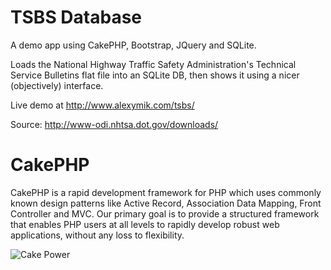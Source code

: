 TSBS Database
=============

A demo app using CakePHP, Bootstrap, JQuery and SQLite.

Loads the National Highway Traffic Safety Administration's Technical Service Bulletins flat file into an SQLite DB, then shows it using a nicer (objectively) interface.

Live demo at http://www.alexymik.com/tsbs/

Source: http://www-odi.nhtsa.dot.gov/downloads/

CakePHP
=======

CakePHP is a rapid development framework for PHP which uses commonly known design patterns like Active Record, Association Data Mapping, Front Controller and MVC.
Our primary goal is to provide a structured framework that enables PHP users at all levels to rapidly develop robust web applications, without any loss to flexibility.


![Cake Power](https://raw.github.com/cakephp/cakephp/master/lib/Cake/Console/Templates/skel/webroot/img/cake.power.gif)
